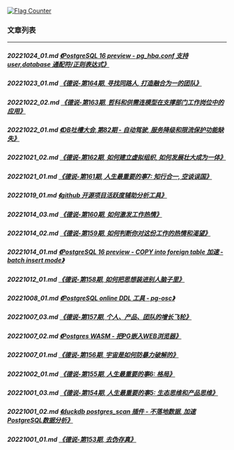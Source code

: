 <a rel="nofollow" href="http://info.flagcounter.com/h9V1"  ><img src="http://s03.flagcounter.com/count/h9V1/bg_FFFFFF/txt_000000/border_CCCCCC/columns_2/maxflags_12/viewers_0/labels_0/pageviews_0/flags_0/"  alt="Flag Counter"  border="0"  ></a>  
  
### 文章列表  
----  
##### 20221024_01.md   [《PostgreSQL 16 preview - pg_hba.conf 支持 user,database 通配符/正则表达式》](20221024_01.md)  
##### 20221023_01.md   [《德说-第164期, 寻找同路人, 打造融合为一的团队》](20221023_01.md)  
##### 20221022_02.md   [《德说-第163期, 哲科和供需连模型在支撑部门工作岗位中的应用》](20221022_02.md)  
##### 20221022_01.md   [《DB吐槽大会,第82期 - 自动驾驶, 服务降级和限流保护功能缺失》](20221022_01.md)  
##### 20221021_02.md   [《德说-第162期, 如何建立虚拟组织, 如何发展壮大成为一体》](20221021_02.md)  
##### 20221021_01.md   [《德说-第161期, 人生最重要的事7: 知行合一, 空谈误国》](20221021_01.md)  
##### 20221019_01.md   [《github 开源项目活跃度辅助分析工具》](20221019_01.md)  
##### 20221014_03.md   [《德说-第160期, 如何激发工作热情》](20221014_03.md)  
##### 20221014_02.md   [《德说-第159期, 如何判断你对这份工作的热情和渴望》](20221014_02.md)  
##### 20221014_01.md   [《PostgreSQL 16 preview - COPY into foreign table 加速 - batch insert mode》](20221014_01.md)  
##### 20221012_01.md   [《德说-第158期, 如何把思想装进别人脑子里》](20221012_01.md)  
##### 20221008_01.md   [《PostgreSQL online DDL 工具 - pg-osc》](20221008_01.md)  
##### 20221007_03.md   [《德说-第157期, 个人、产品、团队的增长飞轮》](20221007_03.md)  
##### 20221007_02.md   [《Postgres WASM - 把PG嵌入WEB浏览器》](20221007_02.md)  
##### 20221007_01.md   [《德说-第156期, 宇宙是如何防暴力破解的》](20221007_01.md)  
##### 20221002_01.md   [《德说-第155期, 人生最重要的事6: 格局》](20221002_01.md)  
##### 20221001_03.md   [《德说-第154期, 人生最重要的事5: 生态思维和产品思维》](20221001_03.md)  
##### 20221001_02.md   [《duckdb postgres_scan 插件 - 不落地数据, 加速PostgreSQL数据分析》](20221001_02.md)  
##### 20221001_01.md   [《德说-第153期, 去伪存真》](20221001_01.md)  
